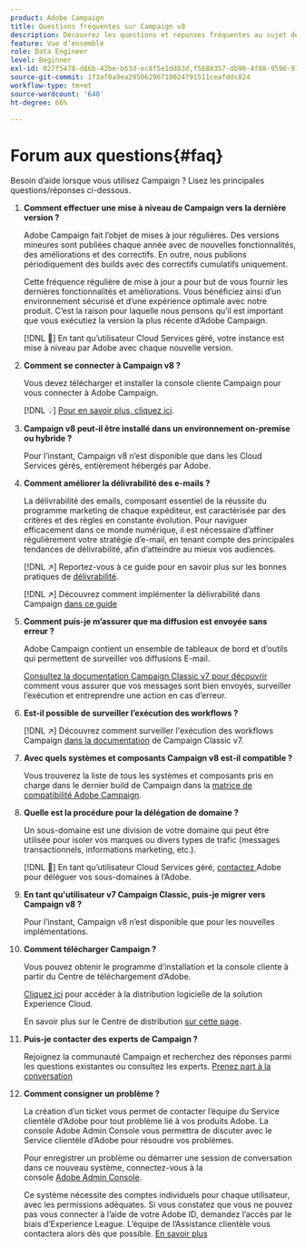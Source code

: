 ```yaml
---
product: Adobe Campaign
title: Questions fréquentes sur Campaign v8
description: Découvrez les questions et réponses fréquentes au sujet de Campaign
feature: Vue d’ensemble
role: Data Engineer
level: Beginner
exl-id: 027f5478-d86b-42be-b63d-ec8f5e1dd83d,f5688357-db90-4f88-9596-91e9d0a20d75
source-git-commit: 1f3af0a9ea29506296710024791511ceafddc824
workflow-type: tm+mt
source-wordcount: '640'
ht-degree: 66%

---
```


# Forum aux questions{#faq}

Besoin d’aide lorsque vous utilisez Campaign ? Lisez les principales questions/réponses ci-dessous.

1. **Comment effectuer une mise à niveau de Campaign vers la dernière version ?**

   Adobe Campaign fait l’objet de mises à jour régulières. Des versions mineures sont publiées chaque année avec de nouvelles fonctionnalités, des améliorations et des correctifs. En outre, nous publions périodiquement des builds avec des correctifs cumulatifs uniquement.

   Cette fréquence régulière de mise à jour a pour but de vous fournir les dernières fonctionnalités et améliorations. Vous bénéficiez ainsi d’un environnement sécurisé et d’une expérience optimale avec notre produit. C’est la raison pour laquelle nous pensons qu’il est important que vous exécutiez la version la plus récente d’Adobe Campaign.

   [!DNL :speech_balloon:] En tant qu’utilisateur Cloud Services géré, votre instance est mise à niveau par Adobe avec chaque nouvelle version.

1. **Comment se connecter à Campaign v8 ?**

   Vous devez télécharger et installer la console cliente Campaign pour vous connecter à Adobe Campaign.

   [!DNL :bulb:] [Pour en savoir plus, cliquez ici](connect.md).

1. **Campaign v8 peut-il être installé dans un environnement on-premise ou hybride ?**

   Pour l’instant, Campaign v8 n’est disponible que dans les Cloud Services gérés, entièrement hébergés par Adobe.

1. **Comment améliorer la délivrabilité des e-mails ?**

   La délivrabilité des emails, composant essentiel de la réussite du programme marketing de chaque expéditeur, est caractérisée par des critères et des règles en constante évolution. Pour naviguer efficacement dans ce monde numérique, il est nécessaire d’affiner régulièrement votre stratégie d’e-mail, en tenant compte des principales tendances de délivrabilité, afin d’atteindre au mieux vos audiences.

   [!DNL :arrow_upper_right:] Reportez-vous à ce guide pour en savoir plus sur les bonnes pratiques de  [délivrabilité](https://experienceleague.adobe.com/docs/deliverability-learn/deliverability-best-practice-guide/introduction.html?lang=fr).

   [!DNL :arrow_upper_right:] Découvrez comment implémenter la délivrabilité dans Campaign  [dans ce guide](https://experienceleague.adobe.com/docs/deliverability-learn/deliverability-best-practice-guide/additional-resources/general-resources.html?lang=fr)

1. **Comment puis-je m’assurer que ma diffusion est envoyée sans erreur ?**

   Adobe Campaign contient un ensemble de tableaux de bord et d’outils qui permettent de surveiller vos diffusions E-mail.

   [Consultez la documentation Campaign Classic v7 pour découvrir](https://experienceleague.adobe.com/docs/campaign-classic/using/sending-messages/monitoring-deliveries/about-delivery-monitoring.html?lang=fr) comment vous assurer que vos messages sont bien envoyés, surveiller l’exécution et entreprendre une action en cas d’erreur.

1. **Est-il possible de surveiller l’exécution des workflows ?**

   [!DNL :arrow_upper_right:] Découvrez comment surveiller l&#39;exécution des workflows Campaign  [dans la documentation](https://experienceleague.adobe.com/docs/campaign-classic/using/automating-with-workflows/executing-a-workflow/starting-a-workflow.html?lang=fr) de Campaign Classic v7.

1. **Avec quels systèmes et composants Campaign v8 est-il compatible ?**

   Vous trouverez la liste de tous les systèmes et composants pris en charge dans le dernier build de Campaign dans la [matrice de compatibilité Adobe Campaign](compatibility-matrix.md).

1. **Quelle est la procédure pour la délégation de domaine ?**

   Un sous-domaine est une division de votre domaine qui peut être utilisée pour isoler vos marques ou divers types de trafic (messages transactionnels, informations marketing, etc.).

   [!DNL :speech_balloon:] En tant qu’utilisateur Cloud Services géré,  [contactez ](../start/campaign-faq.md#support) Adobe pour déléguer vos sous-domaines à l’Adobe.

1. **En tant qu&#39;utilisateur v7 Campaign Classic, puis-je migrer vers Campaign v8 ?**

   Pour l’instant, Campaign v8 n’est disponible que pour les nouvelles implémentations.

1. **Comment télécharger Campaign ?**

   Vous pouvez obtenir le programme d’installation et la console cliente à partir du Centre de téléchargement d’Adobe.

   [Cliquez ici](https://experience.adobe.com/#/downloads/content/software-distribution/en/campaign.html) pour accéder à la distribution logicielle de la solution Experience Cloud.

   En savoir plus sur le Centre de distribution [sur cette page](https://experienceleague.adobe.com/docs/experience-cloud/software-distribution/home.html?lang=fr).

1. **Puis-je contacter des experts de Campaign ?**

   Rejoignez la communauté Campaign et recherchez des réponses parmi les questions existantes ou consultez les experts. [Prenez part à la conversation](https://experienceleaguecommunities.adobe.com/t5/adobe-campaign-classic/ct-p/adobe-campaign-classic-community)


1. **Comment consigner un problème ?**

   La création d’un ticket vous permet de contacter l’équipe du Service clientèle d’Adobe pour tout problème lié à vos produits Adobe. La console Adobe Admin Console vous permettra de discuter avec le Service clientèle d’Adobe pour résoudre vos problèmes.

   Pour enregistrer un problème ou démarrer une session de conversation dans ce nouveau système, connectez-vous à la console [Adobe Admin Console](https://adminconsole.adobe.com/overview).

   Ce système nécessite des comptes individuels pour chaque utilisateur, avec les permissions adéquates. Si vous constatez que vous ne pouvez pas vous connecter à l’aide de votre Adobe ID, demandez l’accès par le biais d’Experience League. L’équipe de l’Assistance clientèle vous contactera alors dès que possible. [En savoir plus](https://helpx.adobe.com/fr/enterprise/admin-guide.html/enterprise/using/support-for-experience-cloud.ug.html)

